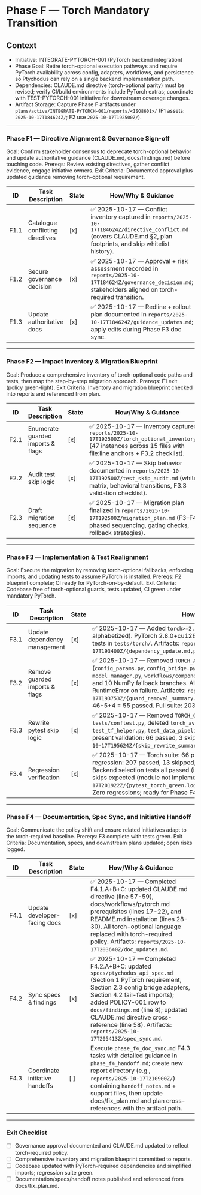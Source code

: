 # Phase F — Torch Mandatory Transition

## Context
- Initiative: INTEGRATE-PYTORCH-001 (PyTorch backend integration)
- Phase Goal: Retire torch-optional execution pathways and require PyTorch availability across config, adapters, workflows, and persistence so Ptychodus can rely on a single backend implementation path.
- Dependencies: CLAUDE.md directive (torch-optional parity) must be revised; verify CI/build environments include PyTorch extras; coordinate with TEST-PYTORCH-001 initiative for downstream coverage changes.
- Artifact Storage: Capture Phase F artifacts under `plans/active/INTEGRATE-PYTORCH-001/reports/<ISO8601>/` (F1 assets: `2025-10-17T184624Z/`; F2 use `2025-10-17T192500Z/`).

---

### Phase F1 — Directive Alignment & Governance Sign-off
Goal: Confirm stakeholder consensus to deprecate torch-optional behavior and update authoritative guidance (CLAUDE.md, docs/findings.md) before touching code.
Prereqs: Review existing directives, gather conflict evidence, engage initiative owners.
Exit Criteria: Documented approval plus updated guidance removing torch-optional requirement.

| ID | Task Description | State | How/Why & Guidance |
| --- | --- | --- | --- |
| F1.1 | Catalogue conflicting directives | [x] | ✅ 2025-10-17 — Conflict inventory captured in `reports/2025-10-17T184624Z/directive_conflict.md` (covers CLAUDE.md §2, plan footprints, and skip whitelist history). |
| F1.2 | Secure governance decision | [x] | ✅ 2025-10-17 — Approval + risk assessment recorded in `reports/2025-10-17T184624Z/governance_decision.md`; stakeholders aligned on torch-required transition. |
| F1.3 | Update authoritative docs | [x] | ✅ 2025-10-17 — Redline + rollout plan documented in `reports/2025-10-17T184624Z/guidance_updates.md`; apply edits during Phase F3 doc sync. |

---

### Phase F2 — Impact Inventory & Migration Blueprint
Goal: Produce a comprehensive inventory of torch-optional code paths and tests, then map the step-by-step migration approach.
Prereqs: F1 exit (policy green-light).
Exit Criteria: Inventory and migration blueprint checked into reports and referenced from plan.

| ID | Task Description | State | How/Why & Guidance |
| --- | --- | --- | --- |
| F2.1 | Enumerate guarded imports & flags | [x] | ✅ 2025-10-17 — Inventory captured in `reports/2025-10-17T192500Z/torch_optional_inventory.md` (47 instances across 15 files with file:line anchors + F3.2 checklist). |
| F2.2 | Audit test skip logic | [x] | ✅ 2025-10-17 — Skip behavior documented in `reports/2025-10-17T192500Z/test_skip_audit.md` (whitelist matrix, behavioral transitions, F3.3 validation checklist). |
| F2.3 | Draft migration sequence | [x] | ✅ 2025-10-17 — Migration plan finalized in `reports/2025-10-17T192500Z/migration_plan.md` (F3–F4 phased sequencing, gating checks, rollback strategies). |

---

### Phase F3 — Implementation & Test Realignment
Goal: Execute the migration by removing torch-optional fallbacks, enforcing imports, and updating tests to assume PyTorch is installed.
Prereqs: F2 blueprint complete; CI ready for PyTorch-on-by-default.
Exit Criteria: Codebase free of torch-optional guards, tests updated, CI green under mandatory PyTorch.

| ID | Task Description | State | How/Why & Guidance |
| --- | --- | --- | --- |
| F3.1 | Update dependency management | [x] | ✅ 2025-10-17 — Added `torch>=2.2` to `setup.py` install_requires (line 42, alphabetized). PyTorch 2.8.0+cu128 verified available; pytest collection confirmed 70 tests in `tests/torch/`. Artifacts: `reports/2025-10-17T193400Z/{dependency_update.md,pytest_collect.log}`. |
| F3.2 | Remove guarded imports & flags | [x] | ✅ 2025-10-17 — Removed `TORCH_AVAILABLE` guards from 7 modules (`config_params.py`, `config_bridge.py`, `data_container_bridge.py`, `memmap_bridge.py`, `model_manager.py`, `workflows/components.py`, `__init__.py`). Retired 7 guard instances and 10 NumPy fallback branches. All torch imports now unconditional with actionable RuntimeError on failure. Artifacts: `reports/2025-10-17T193753Z/{guard_removal_summary.md,pytest_guard_removal.log}`. Targeted tests: 46+5+4 = 55 passed. Full suite: 203 passed, 13 skipped, 1 xfailed (no new failures). |
| F3.3 | Rewrite pytest skip logic | [x] | ✅ 2025-10-17 — Removed `TORCH_OPTIONAL_MODULES` whitelist from `tests/conftest.py`, deleted `torch_available` fixture, and removed torch guards from `test_tf_helper.py`, `test_data_pipeline.py`, and `test_pytorch_tf_wrapper.py`. Torch-present validation: 66 passed, 3 skipped, 1 xfailed in 15.58s. Artifacts: `reports/2025-10-17T195624Z/{skip_rewrite_summary.md,pytest_torch.log,pytest_no_torch.log}`. |
| F3.4 | Regression verification | [x] | ✅ 2025-10-17 — Torch suite: 66 passed, 3 skipped, 1 xfailed (15.65s). Full regression: 207 passed, 13 skipped, 1 xfailed (no new failures vs F3.2 baseline). Backend selection tests all passed (including pytorch_unavailable_error). tf_helper skips expected (module not implemented). Artifacts: `reports/2025-10-17T201922Z/{pytest_torch_green.log,pytest_full_green.log,regression_summary.md}`. Zero regressions; ready for Phase F4. |

---

### Phase F4 — Documentation, Spec Sync, and Initiative Handoff
Goal: Communicate the policy shift and ensure related initiatives adapt to the torch-required baseline.
Prereqs: F3 complete with tests green.
Exit Criteria: Documentation, specs, and downstream plans updated; open risks logged.

| ID | Task Description | State | How/Why & Guidance |
| --- | --- | --- | --- |
| F4.1 | Update developer-facing docs | [x] | ✅ 2025-10-17 — Completed F4.1.A+B+C: updated CLAUDE.md directive (line 57-59), docs/workflows/pytorch.md prerequisites (lines 17-22), and README.md installation (lines 28-30). All torch-optional language replaced with torch-required policy. Artifacts: `reports/2025-10-17T203640Z/doc_updates.md`. |
| F4.2 | Sync specs & findings | [x] | ✅ 2025-10-17 — Completed F4.2.A+B+C: updated `specs/ptychodus_api_spec.md` (Section 1 PyTorch requirement, Section 2.3 config bridge adapters, Section 4.2 fail-fast imports); added POLICY-001 row to `docs/findings.md` (line 8); updated CLAUDE.md directive cross-reference (line 58). Artifacts: `reports/2025-10-17T205413Z/spec_sync.md`. |
| F4.3 | Coordinate initiative handoffs | [ ] | Execute `phase_f4_doc_sync.md` F4.3 tasks with detailed guidance in `phase_f4_handoff.md`; create new report directory (e.g., `reports/2025-10-17T210900Z/`) containing `handoff_notes.md` + support files, then update docs/fix_plan.md and plan cross-references with the artifact path. |

---

### Exit Checklist
- [ ] Governance approval documented and CLAUDE.md updated to reflect torch-required policy.
- [ ] Comprehensive inventory and migration blueprint committed to reports.
- [ ] Codebase updated with PyTorch-required dependencies and simplified imports; regression suite green.
- [ ] Documentation/specs/handoff notes published and referenced from docs/fix_plan.md.
